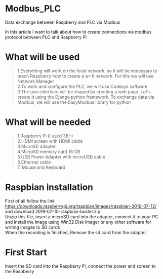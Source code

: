 # Modbus_PLC
Data exchange between Raspberry and PLC via Modbus

In this article I want to talk about how to create connections via modbus protocol between PLC and Raspberry Pi

# What will be used #
  >1.Everything will work on the local network, so it will be necessary to teach Raspberry how to create a wi-fi network. For this we will use Network Manager</br>
  >2.To work and configure the PLC, we will use Codesys software</br>
  >3.The user interface will be shaped by creating a web page. Let's create it using the Django python framework. To exchange data via Modbus, we will use the EasyModbus library for python</br>
  
# What will be needed #
  >1.Raspberry Pi (I used 3B+)</br>
  >2.HDMI screen with HDMI cable</br>
  >3.MicroSD adapter</br>
  >4.MicroSD memory card 16 GB</br>
  >5.USB Power Adapter with microUSB cable</br>
  >6.Ethernet cable</br>
  >7. Mouse and Keyboard</br>

# Raspbian installation #
First of all follow the link https://downloads.raspberrypi.org/raspbian/images/raspbian-2019-07-12/ and download 2019-07-10-raspbian-buster.zip</br>
Unzip this file, insert a microSD card into the adapter, connect it to your PC and install the image using Win32 Disk Imager or any other software for writing images to SD cards</br>
When the recording is finished, Remove the sd card from the adapter.

# First Start #
Insert the SD card into the Raspberry Pi, connect the power and screen to the Raspberry

